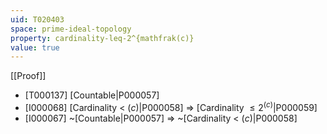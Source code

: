 ```yaml
---
uid: T020403
space: prime-ideal-topology
property: cardinality-leq-2^{mathfrak(c)}
value: true
---
```

[[Proof]]

* [T000137] [Countable|P000057]
* [I000068] [Cardinality < $\mathfrak(c)$|P000058] => [Cardinality $\leq 2^{\mathfrak(c)}$|P000059]
* [I000067] ~[Countable|P000057] => ~[Cardinality < $\mathfrak(c)$|P000058]

